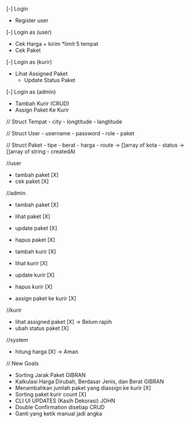 [-] Login

- Register user

[-] Login as (user)

- Cek Harga + kirim \*limit 5 tempat
- Cek Paket

[-] Login as (kurir)

- Lihat Assigned Paket
  - Update Status Paket

[-] Login as (admin)

- Tambah Kurir (CRUD)
- Assign Paket Ke Kurir

// Struct Tempat - city - longtitude - langtitude

// Struct User - username - password - role - paket

// Struct Paket - tipe - berat - harga - route -> []array of kota - status -> []array of string - createdAt

//user

- tambah paket [X]
- cek paket [X]

//admin

- tambah paket [X]
- lihat paket [X]
- update paket [X]
- hapus paket [X]

- tambah kurir [X]
- lihat kurir [X]
- update kurir [X]
- hapus kurir [X]

- assign paket ke kurir [X]

//kurir

- lihat assigned paket [X] -> Belum rapih
- ubah status paket [X]

//system

- hitung harga [X] -> Aman

// New Goals

- Sorting Jarak Paket GIBRAN
- Kalkulasi Harga Dirubah, Berdasar Jenis, dan Berat GIBRAN
- Menambahkan jumlah paket yang diassign ke kurir [X]
- Sorting paket kurir count [X]
- CLI UI UPDATES (Kasih Dekorasi) JOHN
- Double Confirmation disetiap CRUD
- Ganti yang ketik manual jadi angka
